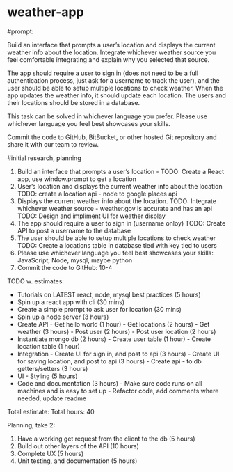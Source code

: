 # weather-app

#prompt:

Build an interface that prompts a user’s location and displays the current weather info about the location. Integrate whichever weather source you feel comfortable integrating and explain why you selected that source.

The app should require a user to sign in (does not need to be a full authentication process, just ask for a username to track the user), and the user should be able to setup multiple locations to check weather. When the app updates the weather info, it should update each location. The users and their locations should be stored in a database.

This task can be solved in whichever language you prefer. Please use whichever language you feel best showcases your skills.

Commit the code to GitHub, BitBucket, or other hosted Git repository and share it with our team to review.




#initial research, planning

1. Build an interface that prompts a user’s location - 
      TODO: Create a React app, use window.prompt to get a location
2. User’s location and displays the current weather info about the location 
      TODO: create a location api - node to google places api
3. Displays the current weather info about the location. 
      TODO: Integrate whichever weather source - weather.gov is accurate and has an api
      TODO: Design and impliment UI for weather display
4. The app should require a user to sign in (username onloy)
      TODO: Create API to post a username to the database
5. The user should be able to setup multiple locations to check weather
      TODO: Create a locations table in database tied with key tied to users
6. Please use whichever language you feel best showcases your skills: JavaScript, Node, mysql, maybe python
7. Commit the code to GitHub: 10-4 


TODO w. estimates:

- Tutorials on LATEST react, node, mysql best practices (5 hours)
- Spin up a react app with cli (30 mins)
- Create a simple prompt to ask user for location (30 mins)
- Spin up a node server (3 hours)
- Create API 
      - Get hello world (1 hour)
      - Get locations (2 hours)
      - Get weather (3 hours)
      - Post user (2 hours)
      - Post user location (2 hours)
- Instantiate mongo db (2 hours)
      - Create user table (1 hour)
      - Create location table (1 hour)
- Integration
      - Create UI for sign in, and post to api (3 hours)
      - Create UI for saving location, and post to api (3 hours)
      - Create api - to db getters/setters (3 hours)
- UI
      - Styling (5 hours)
- Code and documentation (3 hours)
      - Make sure code runs on all machines and is easy to set up
      - Refactor code, add comments where needed, update readme

Total estimate: Total hours: 40


Planning, take 2:

1. Have a working get request from the client to the db (5 hours)
2. Build out other layers of the API (10 hours)
3. Complete UX (5 hours)
4. Unit testing, and documentation (5 hours)